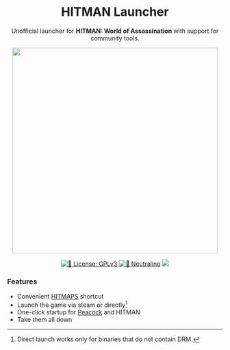 <h1 align="center">HITMAN Launcher</h1>

<p align="center">Unofficial launcher for <strong>HITMAN: World of Assassination</strong> with support for community tools.</p>

<p align="center">
<kbd><img width="480" src="https://github.com/user-attachments/assets/e851836d-7799-4969-ae13-e4920473c8c3" /></kbd>
</p>

<p align="center">
<a href="https://github.com/benjammin4dayz/hitman-launcher/blob/main/LICENSE" target="_blank"><img alt="📝 License: GPLv3" src="https://img.shields.io/badge/%F0%9F%93%9D_license-GPLv3-21bb42.svg" /></a>
<a href="#"><img alt="💫 Neutralino" src="https://img.shields.io/github/package-json/dependency-version/benjammin4dayz/hitman-launcher/%40neutralinojs%2Flib?filename=react-src%2Fpackage.json&label=%F0%9F%92%AB%20Neutralino" /></a>
<a alt="📥 downloads" href="https://github.com/benjammin4dayz/hitman-launcher/releases/latest/download/HITMAN-release.zip" target="_blank"><img src="https://img.shields.io/github/downloads/benjammin4dayz/hitman-launcher/total?label=%F0%9F%93%A5%20downloads" /></a>
</p>

### Features

- Convenient [HITMAPS](https://www.hitmaps.com/) shortcut
- Launch the game via steam or directly[^1]
- One-click startup for [Peacock](https://github.com/thepeacockproject/Peacock) and HITMAN
- Take them all down

[^1]: Direct launch works only for binaries that do not contain DRM.
